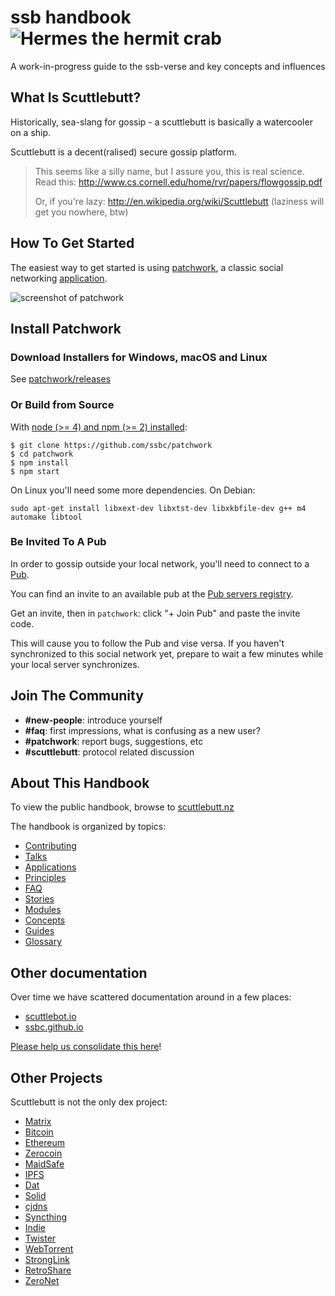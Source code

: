 # ssb handbook ![Hermes the hermit crab](assets/hermes.png)

A work-in-progress guide to the ssb-verse and key concepts and influences

## What Is Scuttlebutt?

Historically, sea-slang for gossip - a scuttlebutt is basically a watercooler on a ship.

Scuttlebutt is a decent(ralised) secure gossip platform.

> This seems like a silly name, but I assure you, this is real science. Read this: http://www.cs.cornell.edu/home/rvr/papers/flowgossip.pdf
>
> Or, if you're lazy: http://en.wikipedia.org/wiki/Scuttlebutt (laziness will get you nowhere, btw)

## How To Get Started

The easiest way to get started is using [patchwork](https://github.com/ssbc/patchwork), a classic social networking [application](./applications.md).

![screenshot of patchwork](./assets/patchwork.jpg)

## Install Patchwork

### Download Installers for Windows, macOS and Linux

See [patchwork/releases](https://github.com/ssbc/patchwork/releases)

### Or Build from Source

With [node (>= 4) and npm (>= 2) installed](https://github.com/creationix/nvm):

```shell
$ git clone https://github.com/ssbc/patchwork
$ cd patchwork
$ npm install
$ npm start
```

On Linux you'll need some more dependencies. On Debian:

```shell
sudo apt-get install libxext-dev libxtst-dev libxkbfile-dev g++ m4 automake libtool
```

### Be Invited To A Pub

In order to gossip outside your local network, you'll need to connect to a [Pub](./concepts/pub.md).

You can find an invite to an available pub at the [Pub servers registry](https://github.com/ssbc/scuttlebot/wiki/Pub-Servers).

Get an invite, then in `patchwork`: click "+ Join Pub" and paste the invite code.

This will cause you to follow the Pub and vise versa. If you haven't synchronized to this social network yet, prepare to wait a few minutes while your local server synchronizes.

## Join The Community

- **#new-people**: introduce yourself
- **#faq**: first impressions, what is confusing as a new user?
- **#patchwork**: report bugs, suggestions, etc
- **#scuttlebutt**: protocol related discussion

## About This Handbook

To view the public handbook, browse to [scuttlebutt.nz](https://www.scuttlebutt.nz)

The handbook is organized by topics:

* [Contributing](contributing.md)
* [Talks](talks.md)
* [Applications](applications.md)
* [Principles](principles.md)
* [FAQ](faq/index.md)
* [Stories](stories/index.md)
* [Modules](modules.md)
* [Concepts](concepts/index.md)
* [Guides](guides/index.md)
* [Glossary](glossary.md)

## Other documentation

Over time we have scattered documentation around in a few places:

- [scuttlebot.io](https://scuttlebot.io)
- [ssbc.github.io](https://ssbc.github.io)

[Please help us consolidate this here](contributing.md#contributing-documentation)!

## Other Projects

Scuttlebutt is not the only dex project:

- [Matrix](http://matrix.org/)
- [Bitcoin](https://bitcoin.org/)
- [Ethereum](https://www.ethereum.org/)
- [Zerocoin](http://zerocoin.org/)
- [MaidSafe](http://maidsafe.net/)
- [IPFS](https://ipfs.io/)
- [Dat](http://datproject.org/)
- [Solid](https://github.com/solid/solid)
- [cjdns](https://github.com/cjdelisle/cjdns)
- [Syncthing](https://syncthing.net/)
- [Indie](https://ind.ie/)
- [Twister](http://twister.net.co/)
- [WebTorrent](https://webtorrent.io/)
- [StrongLink](https://github.com/btrask/stronglink)
- [RetroShare](http://retroshare.sourceforge.net)
- [ZeroNet](http://zeronet.io)
